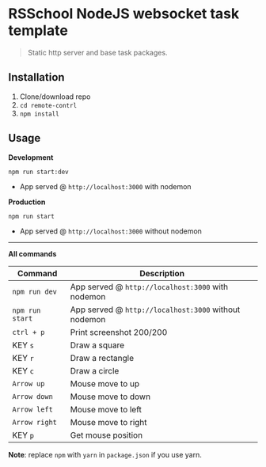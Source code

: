 # RSSchool NodeJS websocket task template
> Static http server and base task packages.

## Installation
1. Clone/download repo
2. `cd remote-contrl`
3. `npm install`

## Usage
**Development**

`npm run start:dev`

* App served @ `http://localhost:3000` with nodemon

**Production**

`npm run start`

* App served @ `http://localhost:3000` without nodemon

---

**All commands**

Command | Description
--- | ---
`npm run dev` | App served @ `http://localhost:3000` with nodemon
`npm run start` | App served @ `http://localhost:3000` without nodemon
`ctrl + p` | Print screenshot 200/200
KEY `s` | Draw a square
KEY `r` | Draw a rectangle
KEY `c` | Draw a circle
`Arrow up` | Mouse move to up
`Arrow down` | Mouse move to down
`Arrow left` | Mouse move to left
`Arrow right` | Mouse move to right
KEY `p` | Get mouse position

**Note**: replace `npm` with `yarn` in `package.json` if you use yarn.